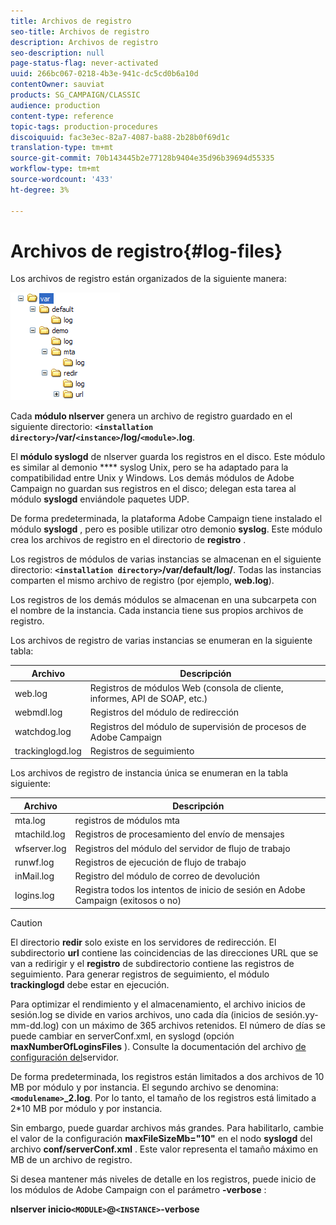 ```yaml
---
title: Archivos de registro
seo-title: Archivos de registro
description: Archivos de registro
seo-description: null
page-status-flag: never-activated
uuid: 266bc067-0218-4b3e-941c-dc5cd0b6a10d
contentOwner: sauviat
products: SG_CAMPAIGN/CLASSIC
audience: production
content-type: reference
topic-tags: production-procedures
discoiquuid: fac3e3ec-82a7-4087-ba88-2b28b0f69d1c
translation-type: tm+mt
source-git-commit: 70b143445b2e77128b9404e35d96b39694d55335
workflow-type: tm+mt
source-wordcount: '433'
ht-degree: 3%

---
```



# Archivos de registro{#log-files}

Los archivos de registro están organizados de la siguiente manera:

![](assets/d_ncs_directory.png)

Cada **módulo nlserver** genera un archivo de registro guardado en el siguiente directorio: **`<installation directory>`/var/`<instance>`/log/`<module>`.log**.

El **módulo syslogd** de nlserver guarda los registros en el disco. Este módulo es similar al demonio **** syslog Unix, pero se ha adaptado para la compatibilidad entre Unix y Windows. Los demás módulos de Adobe Campaign no guardan sus registros en el disco; delegan esta tarea al módulo **syslogd** enviándole paquetes UDP.

De forma predeterminada, la plataforma Adobe Campaign tiene instalado el módulo **syslogd** , pero es posible utilizar otro demonio **syslog**. Este módulo crea los archivos de registro en el directorio de **registro** .

Los registros de módulos de varias instancias se almacenan en el siguiente directorio: **`<installation directory>`/var/default/log/**. Todas las instancias comparten el mismo archivo de registro (por ejemplo, **web.log**).

Los registros de los demás módulos se almacenan en una subcarpeta con el nombre de la instancia. Cada instancia tiene sus propios archivos de registro.

Los archivos de registro de varias instancias se enumeran en la siguiente tabla:

| Archivo | Descripción |
|---|---|
| web.log | Registros de módulos Web (consola de cliente, informes, API de SOAP, etc.) |
| webmdl.log | Registros del módulo de redirección |
| watchdog.log | Registros del módulo de supervisión de procesos de Adobe Campaign |
| trackinglogd.log | Registros de seguimiento |

Los archivos de registro de instancia única se enumeran en la tabla siguiente:

| Archivo | Descripción |
|---|---|
| mta.log | registros de módulos mta |
| mtachild.log | Registros de procesamiento del envío de mensajes |
| wfserver.log | Registros del módulo del servidor de flujo de trabajo |
| runwf.log | Registros de ejecución de flujo de trabajo |
| inMail.log | Registro del módulo de correo de devolución |
| logins.log | Registra todos los intentos de inicio de sesión en Adobe Campaign (exitosos o no) |

>[!CAUTION]
>
>El directorio **redir** solo existe en los servidores de redirección. El subdirectorio **url** contiene las coincidencias de las direcciones URL que se van a redirigir y el **registro** de subdirectorio contiene las registros de seguimiento. Para generar registros de seguimiento, el módulo **trackinglogd** debe estar en ejecución.

Para optimizar el rendimiento y el almacenamiento, el archivo inicios de sesión.log se divide en varios archivos, uno cada día (inicios de sesión.yy-mm-dd.log) con un máximo de 365 archivos retenidos. El número de días se puede cambiar en serverConf.xml, en syslogd (opción **maxNumberOfLoginsFiles** ). Consulte la documentación del archivo [de configuración del](../../installation/using/the-server-configuration-file.md#syslogd)servidor.

De forma predeterminada, los registros están limitados a dos archivos de 10 MB por módulo y por instancia. El segundo archivo se denomina: **`<modulename>`_2.log**. Por lo tanto, el tamaño de los registros está limitado a 2*10 MB por módulo y por instancia.

Sin embargo, puede guardar archivos más grandes. Para habilitarlo, cambie el valor de la configuración **maxFileSizeMb=&quot;10&quot;** en el nodo **syslogd** del archivo **conf/serverConf.xml** . Este valor representa el tamaño máximo en MB de un archivo de registro.

Si desea mantener más niveles de detalle en los registros, puede inicio de los módulos de Adobe Campaign con el parámetro **-verbose** :

**nlserver inicio`<MODULE>`@`<INSTANCE>`-verbose**
